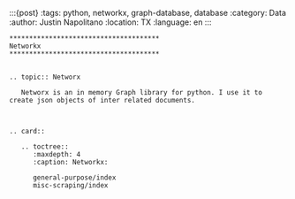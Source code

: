 :::{post}
:tags: python, networkx, graph-database, database
:category: Data
:author: Justin Napolitano
:location: TX
:language: en
:::

```{eval-rst}
**************************************
Networkx
**************************************


.. topic:: Networx

   Networx is an in memory Graph library for python. I use it to create json objects of inter related documents.    



.. card:: 

   .. toctree::
      :maxdepth: 4
      :caption: Networkx:
      
      general-purpose/index
      misc-scraping/index 

```